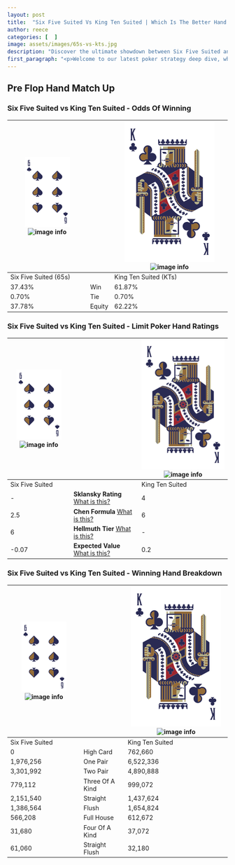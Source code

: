 ```yaml
---
layout: post
title:  "Six Five Suited Vs King Ten Suited | Which Is The Better Hand In Poker? A Complete Guide"
author: reece
categories: [  ]
image: assets/images/65s-vs-kts.jpg
description: "Discover the ultimate showdown between Six Five Suited and King Ten Suited in poker! Uncover the odds, strategies, and scenarios where one hand triumphs over the other. Get ready to up your poker game with this thrilling analysis."
first_paragraph: "<p>Welcome to our latest poker strategy deep dive, where we're pitting two distinct hands against each other in a high-stakes showdown: Six Five Suited vs King Ten Suited.</p><p>In the dynamic world of poker, every decision counts, and knowing which hand holds the upper hand is key to your success at the table.</p><p>In this article, we'll dissect these two hands, explore the scenarios where one dominates the other, and equip you with the knowledge to make strategic choices that can tip the odds in your favor.</p><p>Get ready to unravel the intriguing dynamics of these poker hands and elevate your game to new heights.</p>"
---
```




[comment]: # (sp0)

## Pre Flop Hand Match Up

<div class="table hand-ratings" markdown="1"> 



### Six Five Suited vs King Ten Suited - Odds Of Winning


    
| ![image info](assets/images/hand1/6.png) ![image info](assets/images/hand1/5s.png) |  | ![image info](assets/images/hand2/K.png) ![image info](assets/images/hand2/Ts.png) |
| -------- | -------- | -------- |
| Six Five Suited (65s) |  | King Ten Suited (KTs) |
| 37.43% | Win | 61.87% |
| 0.70% | Tie | 0.70% |
| 37.78% | Equity | 62.22% |




[comment]: # (sp1)



### Six Five Suited vs King Ten Suited - Limit Poker Hand Ratings


    
| ![image info](assets/images/hand1/6.png) ![image info](assets/images/hand1/5s.png) |  | ![image info](assets/images/hand2/K.png) ![image info](assets/images/hand2/Ts.png) |
| -------- | -------- | -------- |
| Six Five Suited |  | King Ten Suited |
| - | **Sklansky Rating** [What is this?](/sklansky-rating-explained) | 4 |
| 2.5 | **Chen Formula** [What is this?](/chen-formula-explained) | 6 |
| 6 | **Hellmuth Tier** [What is this?](/Hellmuth-tier-explained) | - |
| -0.07 | **Expected Value** [What is this?](/expected-value-explained) | 0.2 |




[comment]: # (sp2)



### Six Five Suited vs King Ten Suited - Winning Hand Breakdown


    
| ![image info](assets/images/hand1/6.png) ![image info](assets/images/hand1/5s.png) |  | ![image info](assets/images/hand2/K.png) ![image info](assets/images/hand2/Ts.png) |
| -------- | -------- | -------- |
| Six Five Suited |  | King Ten Suited |
| 0 | High Card | 762,660 |
| 1,976,256 | One Pair | 6,522,336 |
| 3,301,992 | Two Pair | 4,890,888 |
| 779,112 | Three Of A Kind | 999,072 |
| 2,151,540 | Straight | 1,437,624 |
| 1,386,564 | Flush | 1,654,824 |
| 566,208 | Full House | 612,672 |
| 31,680 | Four Of A Kind | 37,072 |
| 61,060 | Straight Flush | 32,180 |




[comment]: # (sp3)



</div>

[comment]: # (sp4)



[comment]: # (sp5)

